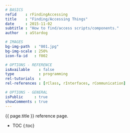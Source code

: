 ```yaml
---
# BASICS
refid    : rFindingAccessing
title    : "Finding/Accessing Things"
date     : 2015-11-02
subtitle : "How to find/access scripts/components."
author   : aStardog

# IMAGES
bg-img-path  : "001.jpg"
bg-img-scale : 250%
icon-fa-id   : f002

# OPTIONS - REFERENCE
isAvailable    : false
type           : programming
rel-tutorials  : 
rel-references : [rClass, rInterfaces, rCommunication]

# OPTIONS - GENERAL
isPublic     : true
showComments : true
---
```

{{ page.title }} reference page.

* TOC
{:toc}